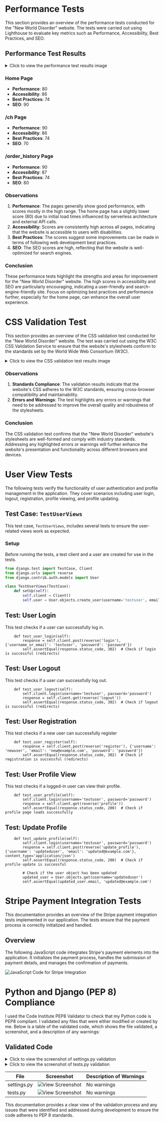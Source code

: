 # Performance Tests

This section provides an overview of the performance tests conducted for the "New World Disorder" website. The tests were carried out using Lighthouse to evaluate key metrics such as Performance, Accessibility, Best Practices, and SEO.

## Performance Test Results

<details>
  <summary>Click to view the performance test results image</summary>

  ![Performance Test Results](https://github.com/Moodyw03/new-world-disorder/blob/main/static/test1.jpg?raw=true)

</details>

### Home Page
- **Performance**: 80
- **Accessibility**: 86
- **Best Practices**: 74
- **SEO**: 90

### /ch Page
- **Performance**: 90
- **Accessibility**: 86
- **Best Practices**: 74
- **SEO**: 70

### /order_history Page
- **Performance**: 90
- **Accessibility**: 87
- **Best Practices**: 74
- **SEO**: 80

### Observations
1. **Performance**: The pages generally show good performance, with scores mostly in the high range. The home page has a slightly lower score (80) due to initial load times influenced by serverless architecture and external API calls.
2. **Accessibility**: Scores are consistently high across all pages, indicating that the website is accessible to users with disabilities.
3. **Best Practices**: The scores suggest some improvements can be made in terms of following web development best practices.
4. **SEO**: The SEO scores are high, reflecting that the website is well-optimized for search engines.

### Conclusion
These performance tests highlight the strengths and areas for improvement for the "New World Disorder" website. The high scores in accessibility and SEO are particularly encouraging, indicating a user-friendly and search-engine-friendly site. Focus on optimizing best practices and performance further, especially for the home page, can enhance the overall user experience.

# CSS Validation Test

This section provides an overview of the CSS validation test conducted for the "New World Disorder" website. The test was carried out using the W3C CSS Validation Service to ensure that the website's stylesheets conform to the standards set by the World Wide Web Consortium (W3C).
<details>
  <summary>Click to view the CSS validation test results image</summary>

  ![CSS Validation Test Results](https://github.com/Moodyw03/new-world-disorder/blob/main/static/Screenshot%202024-05-22%20at%2011.21.40.png?raw=true)

</details>

### Observations
1. **Standards Compliance**: The validation results indicate that the website's CSS adheres to the W3C standards, ensuring cross-browser compatibility and maintainability.
2. **Errors and Warnings**: The test highlights any errors or warnings that need to be addressed to improve the overall quality and robustness of the stylesheets.

### Conclusion
The CSS validation test confirms that the "New World Disorder" website's stylesheets are well-formed and comply with industry standards. Addressing any highlighted errors or warnings will further enhance the website's presentation and functionality across different browsers and devices.



# User View Tests

The following tests verify the functionality of user authentication and profile management in the application. They cover scenarios including user login, logout, registration, profile viewing, and profile updating.

## Test Case: `TestUserViews`

This test case, `TestUserViews`, includes several tests to ensure the user-related views work as expected.

### Setup

Before running the tests, a test client and a user are created for use in the tests.

```python
from django.test import TestCase, Client
from django.urls import reverse
from django.contrib.auth.models import User

class TestUserViews(TestCase):
    def setUp(self):
        self.client = Client()
        self.user = User.objects.create_user(username='testuser', email='test@example.com', password='password')

```

## Test: User Login
This test checks if a user can successfully log in.
```
    def test_user_login(self):
        response = self.client.post(reverse('login'), {'username_or_email': 'testuser', 'password': 'password'})
        self.assertEqual(response.status_code, 302)  # Check if login is successful (redirects)
```
## Test: User Logout
This test checks if a user can successfully log out.
```
    def test_user_logout(self):
        self.client.login(username='testuser', password='password')
        response = self.client.get(reverse('logout'))
        self.assertEqual(response.status_code, 302)  # Check if logout is successful (redirects)
```

## Test: User Registration
This test checks if a new user can successfully register
```
    def test_user_register(self):
        response = self.client.post(reverse('register'), {'username': 'newuser', 'email': 'new@example.com', 'password': 'password'})
        self.assertEqual(response.status_code, 302)  # Check if registration is successful (redirects)
```

## Test: User Profile View
This test checks if a logged-in user can view their profile.
```
    def test_user_profile(self):
        self.client.login(username='testuser', password='password')
        response = self.client.get(reverse('profile'))
        self.assertEqual(response.status_code, 200)  # Check if profile page loads successfully
```

## Test: Update Profile
```
    def test_update_profile(self):
        self.client.login(username='testuser', password='password')
        response = self.client.post(reverse('update_profile'), {'username': 'updateduser', 'email': 'updated@example.com'}, content_type='application/json')
        self.assertEqual(response.status_code, 200)  # Check if profile update is successful

        # Check if the user object has been updated
        updated_user = User.objects.get(username='updateduser')
        self.assertEqual(updated_user.email, 'updated@example.com')
```
# Stripe Payment Integration Tests

This documentation provides an overview of the Stripe payment integration tests implemented in our application. The tests ensure that the payment process is correctly initialized and handled.

## Overview

The following JavaScript code integrates Stripe's payment elements into the application. It initializes the payment process, handles the submission of payment details, and manages the confirmation of payments.

![JavaScript Code for Stripe Integration](https://github.com/Moodyw03/new-world-disorder/blob/main/static/Screenshot%202024-05-21%20at%2021.44.25.png?raw=true)

# Python and Django (PEP 8) Compliance

I used the Code Institute PEP8 Validator to check that my Python code is PEP8 compliant. I validated any files that were either modified or created by me. Below is a table of the validated code, which shows the file validated, a screenshot, and a description of any warnings:

## Validated Code

<details>
  <summary>Click to view the screenshot of settings.py validation</summary>

  ![settings.py validation](https://github.com/Moodyw03/new-world-disorder/blob/main/static/settings%20test%20py.png?raw=true)

</details>

<details>
  <summary>Click to view the screenshot of tests.py validation</summary>

  ![tests.py validation](https://github.com/Moodyw03/new-world-disorder/blob/main/static/test%20tests%20py.png?raw=true)

</details>

| File          | Screenshot                                                                                             | Description of Warnings            |
|---------------|--------------------------------------------------------------------------------------------------------|------------------------------------|
| settings.py   | ![View Screenshot](https://github.com/Moodyw03/new-world-disorder/blob/main/static/settings%20test%20py.png?raw=true) | No warnings                        |
| tests.py      | ![View Screenshot](https://github.com/Moodyw03/new-world-disorder/blob/main/static/test%20tests%20py.png?raw=true)   | No warnings                        |

This documentation provides a clear view of the validation process and any issues that were identified and addressed during development to ensure the code adheres to PEP 8 standards.



